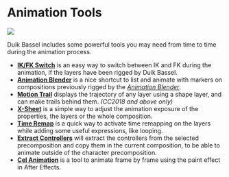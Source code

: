 # Animation Tools

![](https://raw.githubusercontent.com/Rainbox-dev/DuAEF_Duik/master/docs/media/wiki/screenshots/panels/animation-tools_normal.PNG)

Duik Bassel includes some powerful tools you may need from time to time during the animation process.

- **[IK/FK Switch](../IK-FK-Switch)** is an easy way to switch between IK and FK during the animation, if the layers have been rigged by Duik Bassel.
- **[Animation Blender](../Animation-Blender)** is a nice shortcut to list and animate with markers on compositions previously rigged by the *[Animation Blender](../Animation-Blender-Setup)*.
- **[Motion Trail](../Motion-Trail)** displays the trajectory of any layer using a shape layer, and can make trails behind them. _(CC2018 and above only)_
- **[X-Sheet](../X-Sheet)** is a simple way to adjust the animation exposure of the properties, the layers or the whole composition.
- **[Time Remap](../Time-Remap)** is a quick way to activate time remapping on the layers while adding some useful expressions, like looping.
- **[Extract Controllers](../Controller-Tools/#extract-controllers)** will extract the controllers from the selected precomposition and copy them in the current composition, to be able to animate outside of the character precomposition.
- **[Cel Animation](../Cel-Animation)** is a tool to animate frame by frame using the paint effect in After Effects.
